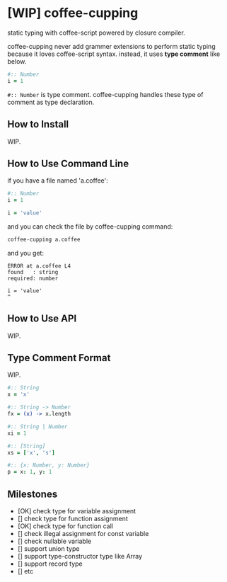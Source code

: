 [WIP] coffee-cupping
=======================

static typing with coffee-script powered by closure compiler.

coffee-cupping never add grammer extensions to perform static typing because it loves coffee-script syntax. instead, it uses **type comment** like below.

```coffeescript
#:: Number
i = 1
```

`#:: Number` is type comment. coffee-cupping handles these type of comment as type declaration. 

How to Install
--------------

WIP.

How to Use Command Line
-----------------------

if you have a file named 'a.coffee':

```coffeescript
#:: Number
i = 1

i = 'value'
```

and you can check the file by coffee-cupping command:

```bash
coffee-cupping a.coffee
```

and you get:

```
ERROR at a.coffee L4
found   : string
required: number

i = 'value'
^
```

How to Use API
-----------------

WIP.

Type Comment Format
-------------------

WIP.

```coffeescript
#:: String
x = 'x'

#:: String -> Number
fx = (x) -> x.length

#:: String | Number
xi = 1

#:: [String]
xs = ['x', 's']

#:: {x: Number, y: Number}
p = x: 1, y: 1
```

Milestones
-----------

- [OK] check type for variable assignment
- [] check type for function assignment
- [OK] check type for function call
- [] check illegal assignment for const variable
- [] check nullable variable
- [] support union type
- [] support type-constructor type like Array
- [] support record type
- [] etc



